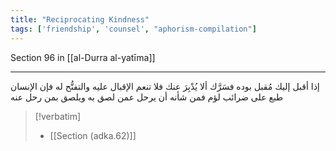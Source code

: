 ```yaml
---
title: "Reciprocating Kindness"
tags: ['friendship', 'counsel', "aphorism-compilation"]
---
```


 Section 96 in [[al-Durra al-yatīma]]

---
إذا أقبل إليك مُقبل بوده فسَرَّك ألا يُدْبِرَ عنك فلا تنعم الإقبال عليه والتفتُّح له فإن الإنسان طبع على ضرائب لؤم فمن شأنه أن يرحل عمن لصق به ويلصق بمن رحل عنه

> [!verbatim]
> - [[Section (adka.62)]]
